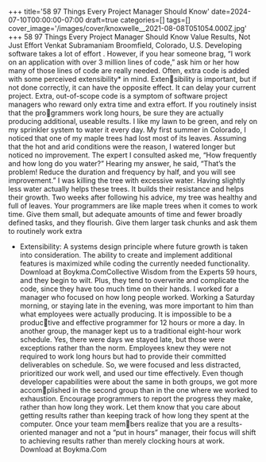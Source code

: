 +++
title='58 97 Things Every Project Manager Should Know'
date=2024-07-10T00:00:00-07:00
draft=true
categories=[]
tags=[]
cover_image='/images/cover/knoxwelle__2021-08-08T051054.000Z.jpg'
+++
58 97 Things Every Project Manager Should Know
Value Results, 
Not Just Effort
Venkat Subramaniam
Broomfield, Colorado, U.S.
Developing software takes a lot of effort . However, if you hear 
someone brag, “I work on an application with over 3 million lines of code,” ask 
him or her how many of those lines of code are really needed.
Often, extra code is added with some perceived extensibility*
 in mind. Extensibility is important, but if not done correctly, it can have the opposite effect. It 
can delay your current project.
Extra, out-of-scope code is a symptom of software project managers who 
reward only extra time and extra effort. If you routinely insist that the programmers work long hours, be sure they are actually producing additional, 
useable results.
I like my lawn to be green, and rely on my sprinkler system to water it every 
day. My first summer in Colorado, I noticed that one of my maple trees had 
lost most of its leaves. Assuming that the hot and arid conditions were the 
reason, I watered longer but noticed no improvement. The expert I consulted 
asked me, “How frequently and how long do you water?” Hearing my answer, 
he said, “That’s the problem! Reduce the duration and frequency by half, and 
you will see improvement.”
I was killing the tree with excessive water. Having slightly less water actually 
helps these trees. It builds their resistance and helps their growth. Two weeks 
after following his advice, my tree was healthy and full of leaves.
Your programmers are like maple trees when it comes to work time. Give them 
small, but adequate amounts of time and fewer broadly defined tasks, and they 
flourish. Give them larger task chunks and ask them to routinely work extra 
* Extensibility: A systems design principle where future growth is taken into consideration. The 
ability to create and implement additional features is maximized while coding the currently needed 
functionality.
Download at Boykma.ComCollective Wisdom from the Experts 59
hours, and they begin to wilt. Plus, they tend to overwrite and complicate the 
code, since they have too much time on their hands.
I worked for a manager who focused on how long people worked. Working a 
Saturday morning, or staying late in the evening, was more important to him 
than what employees were actually producing. It is impossible to be a productive and effective programmer for 12 hours or more a day.
In another group, the manager kept us to a traditional eight-hour work schedule. 
Yes, there were days we stayed late, but those were exceptions rather than the 
norm. Employees knew they were not required to work long hours but had to 
provide their committed deliverables on schedule. So, we were focused and less 
distracted, prioritized our work well, and used our time effectively. Even though 
developer capabilities were about the same in both groups, we got more accomplished in the second group than in the one where we worked to exhaustion.
Encourage programmers to report the progress they make, rather than how 
long they work. Let them know that you care about getting results rather than 
keeping track of how long they spent at the computer. Once your team members realize that you are a results-oriented manager and not a “put in hours” 
manager, their focus will shift to achieving results rather than merely clocking 
hours at work.
Download at Boykma.Com